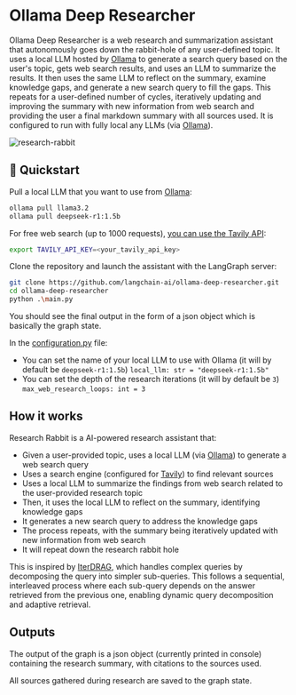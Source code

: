 # Ollama Deep Researcher

Ollama Deep Researcher is a web research and summarization assistant that autonomously goes down the rabbit-hole of any user-defined topic. It uses a local LLM hosted by [Ollama](https://ollama.com/search) to generate a search query based on the user's topic, gets web search results, and uses an LLM to summarize the results. It then uses the same LLM to reflect on the summary, examine knowledge gaps, and generate a new search query to fill the gaps. This repeats for a user-defined number of cycles, iteratively updating and improving the summary with new information from web search and providing the user a final markdown summary with all sources used. It is configured to run with fully local any LLMs (via [Ollama](https://ollama.com/search)). 

![research-rabbit](https://github.com/user-attachments/assets/4308ee9c-abf3-4abb-9d1e-83e7c2c3f187)

## 🚀 Quickstart

Pull a local LLM that you want to use from [Ollama](https://ollama.com/search):
```bash
ollama pull llama3.2
ollama pull deepseek-r1:1.5b
```

For free web search (up to 1000 requests), [you can use the Tavily API](https://tavily.com/):
```bash
export TAVILY_API_KEY=<your_tavily_api_key>
```

Clone the repository and launch the assistant with the LangGraph server:
```bash
git clone https://github.com/langchain-ai/ollama-deep-researcher.git
cd ollama-deep-researcher
python .\main.py
```

You should see the final output in the form of a json object which is basically the graph state.

In the [configuration.py](configuration.py) file:
* You can set the name of your local LLM to use with Ollama (it will by default be `deepseek-r1:1.5b`) `local_llm: str = "deepseek-r1:1.5b"`
* You can set the depth of the research iterations (it will by default be `3`) `max_web_research_loops: int = 3`

## How it works

Research Rabbit is a AI-powered research assistant that:
- Given a user-provided topic, uses a local LLM (via [Ollama](https://ollama.com/search)) to generate a web search query
- Uses a search engine (configured for [Tavily](https://www.tavily.com/)) to find relevant sources
- Uses a local LLM to summarize the findings from web search related to the user-provided research topic
- Then, it uses the local LLM to reflect on the summary, identifying knowledge gaps
- It generates a new search query to address the knowledge gaps
- The process repeats, with the summary being iteratively updated with new information from web search
- It will repeat down the research rabbit hole 

This is inspired by [IterDRAG](https://arxiv.org/html/2410.04343v1#:~:text=To%20tackle%20this%20issue%2C%20we,used%20to%20generate%20intermediate%20answers.), which handles complex queries by decomposing the query into simpler sub-queries. This follows a sequential, interleaved process where each sub-query depends on the answer retrieved from the previous one, enabling dynamic query decomposition and adaptive retrieval.

## Outputs

The output of the graph is a json object (currently printed in console) containing the research summary, with citations to the sources used.

All sources gathered during research are saved to the graph state. 


